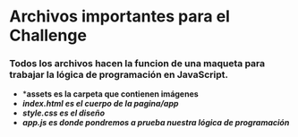 # Archivos importantes para el Challenge 

### Todos los archivos hacen la funcion de una maqueta para trabajar la lógica de programación en JavaScript.

- ***assets es la carpeta que contienen imágenes**
- ***index.html es el cuerpo de la pagina/app***
- ***style.css es el diseño***
- ***app.js es donde pondremos a prueba nuestra lógica de programación***



